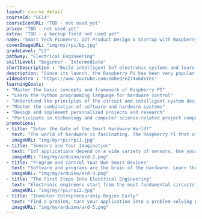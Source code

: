 ```yaml
---
layout: course_detail
courseId: "SC14"
courseIconURL: "TBD - not used yet"
price: "TBD - not used yet"
extra: "TBD - a backup field not used yet"
name: "Smart Tech Pioneers: IoT Product Design & Startup with Raspberry Pi"
coverImageURL: "img/my/rpi/bg.jpg"
gradeLevel: "L5"
pathway: "Electrical Engineering"
skillLevel: "Beginner - Intermediate"
shortDescription : "Build intelligent IoT electronic systems and learn about software in the hardware world!"
description: "Since its launch, the Raspberry Pi has been very popular among computer enthusiasts. It may be small, but the Raspberry Pi is seriously powerful. In this summer camp, students will learn how to utilize the simple power of Raspberry Pis in order to begin startup ideation. Video, audio, and other functions are all included, and you can build your own IoT application system by programming software."
videoIntro : "https://www.youtube.com/embed/eZ74x6dVYes"
learningGoals:
- "Master the basic concepts and framework of Raspberry PI"
- "Learn the Python programming language for hardware control"
- "Understand the principles of the circuit and intelligent system design"
- "Master the combination of software and hardware systems"
- "Design and implement personalized projects and research"
- "Participate in technology and computer science-related project competitions"
promotions:
- title: "Enter the Gate of the Smart Hardware World!"
  text: "The world of hardware is fascinating. The Raspberry PI that allows you to enter that world and experience the full process of developing an intelligent system."
  imageURL: "img/my/rpi/rpi1.jpg"
- title: "Sensors and Your Imagination"
  text: "IoT applications depend on a wide variety of sensors. Use your imagination and you will find that all the functions you want can be implemented by sensors."
  imageURL: "img/my/arduino/ard-2.png"
- title: "Program and Control Your Own Smart Devices"
  text: "Software and programs are the brain of the hardware. Learn the popular Python language to control these intelligent electronic systems with your own programs."
  imageURL: "img/my/arduino/ard-3.png"
- title: "The First Steps Into Electrical Engineering"
  text: "Electronic engineers start from the most fundamental circuits and programming. Your experiences will grow bit by bit. One day, you will become a master."
  imageURL: "img/my/rpi/rpi2.jpg"
- title: "Inventor Entrepreneurship Begins Early"
  text: "Find a problem, turn your application into a problem-solving product, and be a young inventor."
  imageURL: "img/my/arduino/ard-5.png"
---
```

